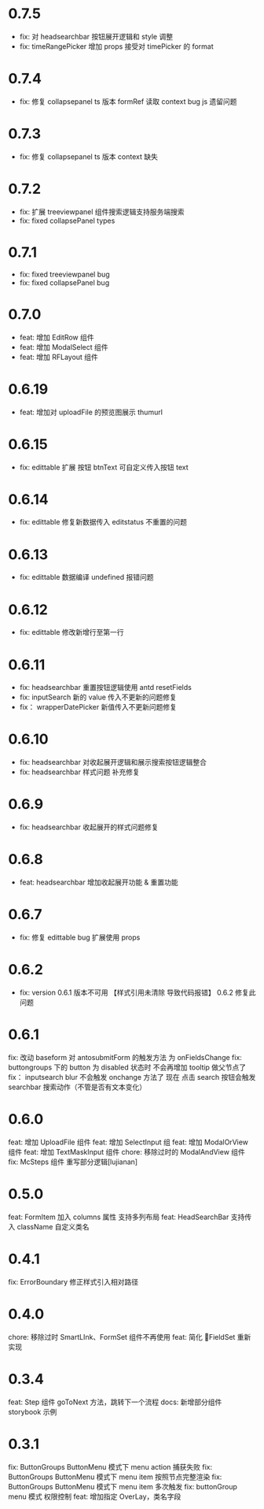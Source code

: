 <!--

// Please add your own contribution below inside the Master section, no need to
// set a version number, that happens during a deploy. Thanks!
//
// These docs are aimed at users rather than danger developers, so please limit technical
// terminology in here.

// Note: if this is your first PR, you'll need to add your URL to the footnotes
//       see the bottom of this file. The list there is sorted, try to follow that.

-->

# 0.7.5

- fix: 对 headsearchbar 按钮展开逻辑和 style 调整
- fix: timeRangePicker 增加 props 接受对 timePicker 的 format

# 0.7.4

- fix: 修复 collapsepanel ts 版本 formRef 读取 context bug js 遗留问题

# 0.7.3

- fix: 修复 collapsepanel ts 版本 context 缺失

# 0.7.2

- fix: 扩展 treeviewpanel 组件搜索逻辑支持服务端搜索
- fix: fixed collapsePanel types

# 0.7.1

- fix: fixed treeviewpanel bug
- fix: fixed collapsePanel bug

# 0.7.0

- feat: 增加 EditRow 组件
- feat: 增加 ModalSelect 组件
- feat: 增加 RFLayout 组件

# 0.6.19

- feat: 增加对 uploadFile 的预览图展示 thumurl

# 0.6.15

- fix: edittable 扩展 按钮 btnText 可自定义传入按钮 text

# 0.6.14

- fix: edittable 修复新数据传入 editstatus 不重置的问题

# 0.6.13

- fix: edittable 数据编译 undefined 报错问题

# 0.6.12

- fix: edittable 修改新增行至第一行

# 0.6.11

- fix: headsearchbar 重置按钮逻辑使用 antd resetFields
- fix: inputSearch 新的 value 传入不更新的问题修复
- fix： wrapperDatePicker 新值传入不更新问题修复

# 0.6.10

- fix: headsearchbar 对收起展开逻辑和展示搜索按钮逻辑整合
- fix: headsearchbar 样式问题 补充修复

# 0.6.9

- fix: headsearchbar 收起展开的样式问题修复

# 0.6.8

- feat: headsearchbar 增加收起展开功能 & 重置功能

# 0.6.7

- fix: 修复 edittable bug 扩展使用 props

# 0.6.2

- fix: version 0.6.1 版本不可用 【样式引用未清除 导致代码报错】 0.6.2 修复此问题

# 0.6.1

fix: 改动 baseform 对 antosubmitForm 的触发方法 为 onFieldsChange
fix: buttongroups 下的 button 为 disabled 状态时 不会再增加 tooltip 做父节点了
fix： inputsearch blur 不会触发 onchange 方法了 现在 点击 search 按钮会触发 searchbar 搜索动作（不管是否有文本变化）

# 0.6.0

feat: 增加 UploadFile 组件
feat: 增加 SelectInput 组
feat: 增加 ModalOrView 组件
feat: 增加 TextMaskInput 组件
chore: 移除过时的 ModalAndView 组件
fix: McSteps 组件 重写部分逻辑[lujianan]

# 0.5.0

feat: FormItem 加入 columns 属性 支持多列布局
feat: HeadSearchBar 支持传入 className 自定义类名

# 0.4.1

fix: ErrorBoundary 修正样式引入相对路径

# 0.4.0

chore: 移除过时 SmartLInk、FormSet 组件不再使用
feat: 简化 FieldSet 重新实现

# 0.3.4

feat: Step 组件 goToNext 方法，跳转下一个流程
docs: 新增部分组件 storybook 示例

# 0.3.1

fix: ButtonGroups ButtonMenu 模式下 menu action 捕获失败
fix: ButtonGroups ButtonMenu 模式下 menu item 按照节点完整渲染
fix: ButtonGroups ButtonMenu 模式下 menu item 多次触发
fix: buttonGroup menu 模式 权限控制
feat: 增加指定 OverLay，类名字段

